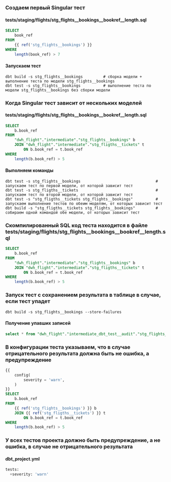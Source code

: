 ### Создаем первый Singular тест
#### tests/staging/flights/stg_flights__bookings__bookref__length.sql

```sql
SELECT
    book_ref
FROM
    {{ ref('stg_flights__bookings') }}
WHERE
    length(book_ref) > 7
```

#### Запускаем тест

```console
dbt build -s stg_flights__bookings         # сборка модели + выполнение теста по модели stg_flights__bookings
dbt test -s stg_flights__bookings          # выполнение теста по модели stg_flights__bookings без сборки модели
```

### Когда Singular тест зависит от нескольких моделей
#### tests/staging/flights/stg_flights__bookings__bookref__length.sql

```sql
SELECT
    b.book_ref
FROM
    "dwh_flight"."intermediate"."stg_flights__bookings" b
    JOIN "dwh_flight"."intermediate"."stg_fligths__tickets" t
        ON b.book_ref = t.book_ref
WHERE
    length(b.book_ref) > 5
```

#### Выполняем команды

```console
dbt test -s stg_flights__bookings                                 # запускаем тест по первой модели, от которой зависит тест
dbt test -s stg_fligths__tickets                                  # запускаем тест по второй модели, от которой зависит тест
dbt test -s "stg_fligths__tickets stg_flights__bookings"          # запускаем выполнение тестов по обеим моделям, от которых зависит тест
dbt build -s "stg_fligths__tickets stg_flights__bookings"         # собираем одной командой обе модели, от которых зависит тест
```

### Скомпилированный SQL код теста находится в файле tests/staging/flights/stg_flights__bookings__bookref__length.sql

```sql
SELECT
    b.book_ref
FROM
    "dwh_flight"."intermediate"."stg_flights__bookings" b
    JOIN "dwh_flight"."intermediate"."stg_fligths__tickets" t
        ON b.book_ref = t.book_ref
WHERE
    length(b.book_ref) > 5
```

### Запуск тест с сохранением результата в таблице в случае, если тест упадет

```console
dbt build -s stg_flights__bookings --store-failures
```

#### Получение упавших записей

```sql
select * from "dwh_flight"."intermediate_dbt_test__audit"."stg_flights__bookings__bookref__length"
```

### В конфигурации теста указываем, что в случае отрицательного результата должна быть не ошибка, а предупреждение

```sql
{{
    config(
        severity = 'warn',
    )
}}
SELECT
    b.book_ref
FROM
    {{ ref('stg_flights__bookings') }} b
    JOIN {{ ref('stg_fligths__tickets') }} t
        ON b.book_ref = t.book_ref
WHERE
    length(b.book_ref) > 5
```

### У всех тестов проекта должно быть предупреждение, а не ошибка, в случае не отрицательного результата
#### dbt_project.yml

```sql
tests:
  +severity: 'warn'
```
